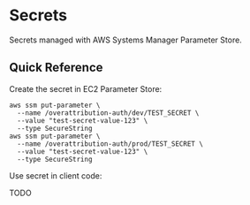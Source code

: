 
# Secrets

Secrets managed with AWS Systems Manager Parameter Store.

## Quick Reference

Create the secret in EC2 Parameter Store:

```
aws ssm put-parameter \
  --name /overattribution-auth/dev/TEST_SECRET \
  --value "test-secret-value-123" \
  --type SecureString
aws ssm put-parameter \
  --name /overattribution-auth/prod/TEST_SECRET \
  --value "test-secret-value-123" \
  --type SecureString
```

Use secret in client code:

TODO

